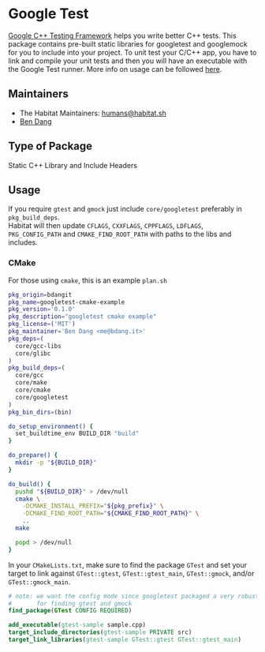 Google Test
===========

[Google C++ Testing Framework](https://github.com/google/googletest) helps you write better C++
tests.  This package contains pre-built static libraries for googletest and googlemock for you to
include into your project.  To unit test your C/C++ app, you have to link and compile your unit
tests and then you will have an executable with the Google Test runner.  More info on usage can be
followed [here](https://github.com/google/googletest).

## Maintainers

* The Habitat Maintainers: <humans@habitat.sh>
* [Ben Dang](me@bdang.it)

## Type of Package

Static C++ Library and Include Headers

## Usage

If you require `gtest` and `gmock` just include `core/googletest` preferably in `pkg_build_deps`.  
Habitat will then update `CFLAGS`, `CXXFLAGS`, `CPPFLAGS`, `LDFLAGS`, `PKG_CONFIG_PATH` and
`CMAKE_FIND_ROOT_PATH` with paths to the libs and includes.

### CMake

For those using `cmake`, this is an example `plan.sh`

```bash
pkg_origin=bdangit
pkg_name=googletest-cmake-example
pkg_version='0.1.0'
pkg_description="googletest cmake example"
pkg_license=('MIT')
pkg_maintainer='Ben Dang <me@bdang.it>'
pkg_deps=(
  core/gcc-libs
  core/glibc
)
pkg_build_deps=(
  core/gcc
  core/make
  core/cmake
  core/googletest
)
pkg_bin_dirs=(bin)

do_setup_environment() {
  set_buildtime_env BUILD_DIR "build"
}

do_prepare() {
  mkdir -p "${BUILD_DIR}"
}

do_build() {
  pushd "${BUILD_DIR}" > /dev/null
  cmake \
    -DCMAKE_INSTALL_PREFIX="${pkg_prefix}" \
    -DCMAKE_FIND_ROOT_PATH="${CMAKE_FIND_ROOT_PATH}" \
    ..
  make

  popd > /dev/null
}
```

In your `CMakeLists.txt`, make sure to find the package `GTest` and set your target to link against
`GTest::gtest`, `GTest::gtest_main`, `GTest::gmock`, and/or `GTest::gmock_main`.

```cmake
# note: we want the config mode since googletest packaged a very robust cmake macro
#       for finding gtest and gmock
find_package(GTest CONFIG REQUIRED)

add_executable(gtest-sample sample.cpp)
target_include_directories(gtest-sample PRIVATE src)
target_link_libraries(gtest-sample GTest::gtest GTest::gtest_main)
```
